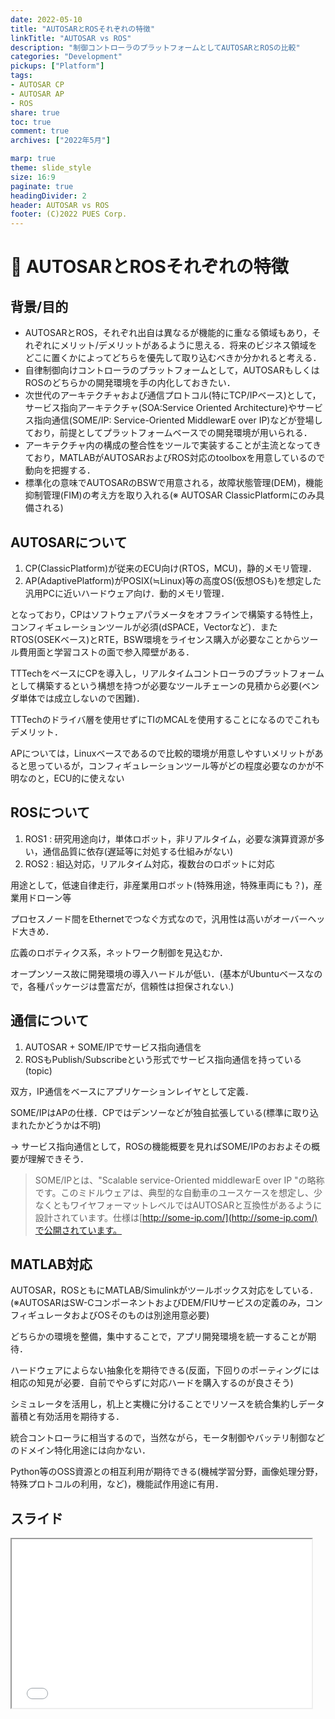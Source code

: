 ```yaml
---
date: 2022-05-10
title: "AUTOSARとROSそれぞれの特徴"
linkTitle: "AUTOSAR vs ROS"
description: "制御コントローラのプラットフォームとしてAUTOSARとROSの比較"
categories: "Development"
pickups: ["Platform"]
tags:
- AUTOSAR CP
- AUTOSAR AP
- ROS
share: true
toc: true
comment: true
archives: ["2022年5月"]

marp: true
theme: slide_style
size: 16:9
paginate: true
headingDivider: 2
header: AUTOSAR vs ROS
footer: (C)2022 PUES Corp.
---
```

# <!-- fit --> :memo: AUTOSARとROSそれぞれの特徴
<!-- _class: title -->

## 背景/目的

- AUTOSARとROS，それぞれ出自は異なるが機能的に重なる領域もあり，それぞれにメリット/デメリットがあるように思える．将来のビジネス領域をどこに置くかによってどちらを優先して取り込むべきか分かれると考える．
- 自律制御向けコントローラのプラットフォームとして，AUTOSARもしくはROSのどちらかの開発環境を手の内化しておきたい．
- 次世代のアーキテクチャおよび通信プロトコル(特にTCP/IPベース)として，サービス指向アーキテクチャ(SOA:Service Oriented Architecture)やサービス指向通信(SOME/IP: Service-Oriented MiddlewarE over IP)などが登場しており，前提としてプラットフォームベースでの開発環境が用いられる．
- アーキテクチャ内の構成の整合性をツールで実装することが主流となってきており，MATLABがAUTOSARおよびROS対応のtoolboxを用意しているので動向を把握する．
- 標準化の意味でAUTOSARのBSWで用意される，故障状態管理(DEM)，機能抑制管理(FIM)の考え方を取り入れる(※ AUTOSAR ClassicPlatformにのみ具備される)

## AUTOSARについて

1. CP(ClassicPlatform)が従来のECU向け(RTOS，MCU)，静的メモリ管理．
2. AP(AdaptivePlatform)がPOSIX(≒Linux)等の高度OS(仮想OSも)を想定した汎用PCに近いハードウェア向け．動的メモリ管理．

となっており，CPはソフトウェアパラメータをオフラインで構築する特性上，コンフィギュレーションツールが必須(dSPACE，Vectorなど)．またRTOS(OSEKベース)とRTE，BSW環境をライセンス購入が必要なことからツール費用面と学習コストの面で参入障壁がある．

TTTechをベースにCPを導入し，リアルタイムコントローラのプラットフォームとして構築するという構想を持つが必要なツールチェーンの見積から必要(ベンダ単体では成立しないので困難)．

TTTechのドライバ層を使用せずにTIのMCALを使用することになるのでこれもデメリット．

APについては，Linuxベースであるので比較的環境が用意しやすいメリットがあると思っているが，コンフィギュレーションツール等がどの程度必要なのかが不明なのと，ECU的に使えない

## ROSについて

1. ROS1 : 研究用途向け，単体ロボット，非リアルタイム，必要な演算資源が多い，通信品質に依存(遅延等に対処する仕組みがない)
2. ROS2 : 組込対応，リアルタイム対応，複数台のロボットに対応

用途として，低速自律走行，非産業用ロボット(特殊用途，特殊車両にも？)，産業用ドローン等

プロセスノード間をEthernetでつなぐ方式なので，汎用性は高いがオーバーヘッド大きめ．

広義のロボティクス系，ネットワーク制御を見込むか．

オープンソース故に開発環境の導入ハードルが低い．(基本がUbuntuベースなので，各種パッケージは豊富だが，信頼性は担保されない.)

## 通信について

1. AUTOSAR + SOME/IPでサービス指向通信を
2. ROSもPublish/Subscribeという形式でサービス指向通信を持っている(topic)

双方，IP通信をベースにアプリケーションレイヤとして定義．

SOME/IPはAPの仕様．CPではデンソーなどが独自拡張している(標準に取り込まれたかどうかは不明)

→ サービス指向通信として，ROSの機能概要を見ればSOME/IPのおおよその概要が理解できそう．

> SOME/IPとは、"Scalable service-Oriented middlewarE over IP "の略称です。このミドルウェアは、典型的な自動車のユースケースを想定し、少なくともワイヤフォーマットレベルではAUTOSARと互換性があるように設計されています。仕様は[http://some-ip.com/](http://some-ip.com/)で公開されています。

## MATLAB対応

AUTOSAR，ROSともにMATLAB/Simulinkがツールボックス対応をしている．(※AUTOSARはSW-CコンポーネントおよびDEM/FIUサービスの定義のみ，コンフィギュレータおよびOSそのものは別途用意必要)

どちらかの環境を整備，集中することで，アプリ開発環境を統一することが期待．

ハードウェアによらない抽象化を期待できる(反面，下回りのポーティングには相応の知見が必要．自前でやらずに対応ハードを購入するのが良さそう)

シミュレータを活用し，机上と実機に分けることでリソースを統合集約しデータ蓄積と有効活用を期待する．

統合コントローラに相当するので，当然ながら，モータ制御やバッテリ制御などのドメイン特化用途には向かない．

Python等のOSS資源との相互利用が期待できる(機械学習分野，画像処理分野，特殊プロトコルの利用，など)，機能試作用途に有用．

## スライド

<iframe src="slide.html"
            title="スライド表示" width="480" height="270">
</iframe>
